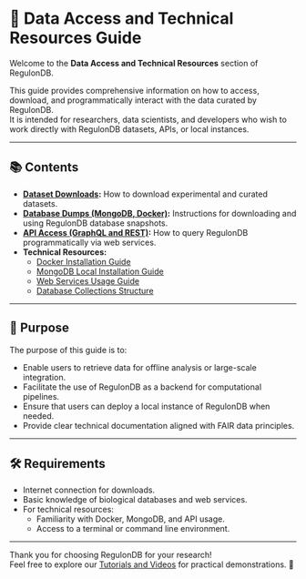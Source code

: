 # 📂 Data Access and Technical Resources Guide

Welcome to the **Data Access and Technical Resources** section of RegulonDB.

This guide provides comprehensive information on how to access, download, and programmatically interact with the data curated by RegulonDB.  
It is intended for researchers, data scientists, and developers who wish to work directly with RegulonDB datasets, APIs, or local instances.

---

## 📚 Contents

- **[Dataset Downloads](dataset_downloads.md):** How to download experimental and curated datasets.
- **[Database Dumps (MongoDB, Docker)](database_dumps.md):** Instructions for downloading and using RegulonDB database snapshots.
- **[API Access (GraphQL and REST)](api_access.md):** How to query RegulonDB programmatically via web services.
- **Technical Resources:**
  - [Docker Installation Guide](technical_resources/docker_installation.md)
  - [MongoDB Local Installation Guide](technical_resources/mongodb_installation.md)
  - [Web Services Usage Guide](technical_resources/web_services_usage.md)
  - [Database Collections Structure](technical_resources/database_collections/README.md)

---

## 🎯 Purpose

The purpose of this guide is to:
- Enable users to retrieve data for offline analysis or large-scale integration.
- Facilitate the use of RegulonDB as a backend for computational pipelines.
- Ensure that users can deploy a local instance of RegulonDB when needed.
- Provide clear technical documentation aligned with FAIR data principles.

---

## 🛠️ Requirements

- Internet connection for downloads.
- Basic knowledge of biological databases and web services.
- For technical resources:
  - Familiarity with Docker, MongoDB, and API usage.
  - Access to a terminal or command line environment.

---

Thank you for choosing RegulonDB for your research!  
Feel free to explore our [Tutorials and Videos](../06_tutorials_videos/README.md) for practical demonstrations. 🎥
